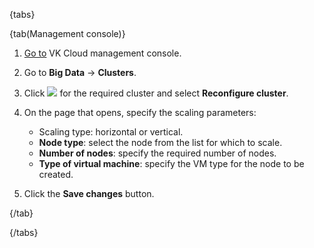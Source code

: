 {tabs}

{tab(Management console)}

1. [Go to](https://msk.cloud.vk.com/app/en) VK Cloud management console.
1. Go to **Big Data** → **Clusters**.
1. Click ![ ](/en/assets/more-icon.svg "inline") for the required cluster and select **Reconfigure cluster**.
1. On the page that opens, specify the scaling parameters:

   - Scaling type: horizontal or vertical.
   - **Node type**: select the node from the list for which to scale.
   - **Number of nodes**: specify the required number of nodes.
   - **Type of virtual machine**: specify the VM type for the node to be created.

1. Click the **Save changes** button.

{/tab}

{/tabs}
